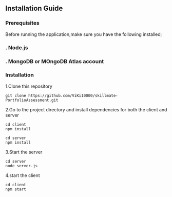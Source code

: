 ## Installation Guide

### Prerequisites

   Before running the application,make sure you have the following installed;

### . Node.js
### . MongoDB or MOngoDB Atlas account

### Installation

   1.Clone this repository
   ```
git clone https://github.com/ViKi10000/skillmate-PortfolioAssessment.git
  ```
   2.Go to the project directory and install dependencies for both the client and server
   ```
cd client
npm install
```
```
cd server
npm install
```
  3.Start the server
  ```
cd server
node server.js
```
  4.start the client
  ```
cd client
npm start
```

